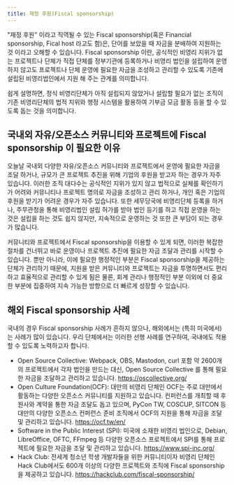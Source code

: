 ```yaml
---
title: 재정 후원(Fiscal sponsorship)
---
```


"재정 후원" 이라고 직역될 수 있는 Fiscal sponsorship(혹은 Financial sponsorship, Fical host 라고도 함)은, 단어를 보았을 때 자금을 분배하여 지원하는 것 이라고 오해할 수 있습니다. Fiscal sponsorship 이란, 공식적인 비영리 지위가 없는 프로젝트나 단체가 직접 단체를 정부기관에 등록하거나 비영리 법인을 설립하여 운영하지 않고도 프로젝트나 단체 운영에 필요한 자금을 조성하고 관리할 수 있도록 기존에 설립된 비영리법인에서 지원 해 주는 관계를 의미합니다.

쉽게 설명하면, 정식 비영리단체가 아직 설립되지 않았거나 설립할 필요가 없는 조직이 기존 비영리단체의 법적 지위와 행정 시스템을 활용하여 기부금 모금 활동 등을 할 수 있도록 돕는 것을 의미합니다.

## 국내외 자유/오픈소스 커뮤니티와 프로젝트에 Fiscal sponsorship 이 필요한 이유

오늘날 국내외 다양한 자유/오픈소스 커뮤니티와 프로젝트에서 운영에 필요한 자금을 조달 하거나, 규모가 큰 프로젝트 추진을 위해 기업의 후원을 받고자 하는 경우가 자주 있습니다. 이러한 조직 대다수는 공식적인 지위가 있지 않고 법적으로 실체를 확인하기가 어려와 커뮤니티나 프로젝트 명의로 자금을 조성하고 관리 하거나, 개인 혹은 기업의 후원을 받기가 어려운 경우가 자주 있습니다. 또한 세무당국에 비영리단체 등록을 하거나, 주무관청을 통해 비영리법인 설립 허가를 받아 법인 등기를 하고 직접 운영을 하는 것은 설립을 하는 것도 쉽지 않지만, 지속적으로 운영하는 것 또한 큰 부담이 되는 경우가 많습니다.

커뮤니티와 프로젝트에서 Fiscal sponsorship을 이용할 수 있게 되면, 이러한 복잡한 절차를 건너뛰고 바로 운영이나 프로젝트 추진에 필요한 자금 조달과 관리를 시작할 수 있습니다. 뿐만 아니라, 이에 필요한 행정적인 부분은 Fiscal sponsorship을 제공하는 단체가 관리하기 때문에, 지원을 받은 커뮤니티와 프로젝트는 자금을 투명하면서도 편리하고 효율적으로 관리할 수 있게 됨은 물론, 회계 관리나 행정적인 부분 이외에 더 중요한 부분에 집중하여 지속 가능한 방향으로 더 빠르게 성장할 수 있습니다.

## 해외 Fiscal sponsorship 사례

국내의 경우 Fiscal sponsorship 사례가 흔하지 않으나, 해외에서는 (특히 미국에서)는 사례가 많이 있습니다. 우리 단체에서는 이러한 선행 사례를 연구하여, 국내에도 적용할 수 있도록 노력하고자 합니다.

- Open Source Collective: Webpack, OBS, Mastodon, curl 포함 약 2600개의 프로젝트에서 각자 법인을 만드는 대신, Open Source Collective 를 통해 필요한 자금을 조달하고 관리하고 있습니다. https://oscollective.org/ 
- Open Culture Foundation(OCF): 대만의 비영리 단체인 OCF는 주로 대만에서 활동하는 다양한 오픈소스 커뮤니티를 지원하고 있습니다. 컨퍼런스를 개최할 때 후원사와 계약을 통한 자금 조달도 돕고 있으며, PyCon TW, COSCUP, SITCON 등 대만의 다양한 오픈소스 컨퍼런스 준비 조직에서 OCF의 지원을 통해 자금을 조달 및 관리하고 있습니다. https://ocf.tw/en/ 
- Software in the Public Interest (SPI): 미국에 소재한 비영리 법인으로, Debian, LibreOffice, OFTC, FFmpeg 등 다양한 오픈소스 프로젝트에서 SPI를 통해 프로젝트에 필요한 자금을 조달 및 관리하고 있습니다. https://www.spi-inc.org/ 
- Hack Club: 전세계 청소년 학생 개발자들을 위한 커뮤니티이자 비영리 단체인 Hack Club에서도 600개 이상의 다양한 프로젝트와 조직에 Fiscal sponsorship을 제공하고 있습니다. https://hackclub.com/fiscal-sponsorship/
 